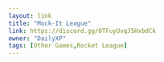 ```yaml
---
layout: link
title: "Mock-It League"
link: https://discord.gg/0TFuyUvqJ5HxbdCk
owner: "DailyXP"
tags: [Other Games,Rocket League]
---
```

